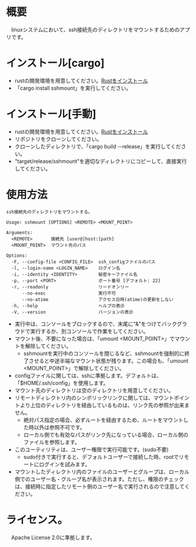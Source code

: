 # 概要
　linuxシステムにおいて、ssh接続先のディレクトリをマウントするためのアプリです。

# インストール[cargo]
 - rustの開発環境を用意してください。[Rustをインストール](https://www.rust-lang.org/ja/tools/install)
 - 「cargo install sshmount」を実行してください。

# インストール[手動]
 - rustの開発環境を用意してください。[Rustをインストール](https://www.rust-lang.org/ja/tools/install)
 - リポジトリをクローンしてください。
 - クローンしたディレクトリで、「cargo build --release」を実行してください。
 - "target/release/sshmount"を適切なディレクトリにコピーして、直接実行してください。

# 使用方法

```
ssh接続先のディレクトリをマウントする。

Usage: sshmount [OPTIONS] <REMOTE> <MOUNT_POINT>

Arguments:
  <REMOTE>       接続先 [user@]host:[path]
  <MOUNT_POINT>  マウント先のパス

Options:
  -F, --config-file <CONFIG_FILE>  ssh_configファイルのパス
  -l, --login-name <LOGIN_NAME>    ログイン名
  -i, --identity <IDENTITY>        秘密キーファイル名
  -p, --port <PORT>                ポート番号 [デフォルト: 22]
  -r, --readonly                   リードオンリー
      --no-exec                    実行不可
      --no-atime                   アクセス日時(atime)の更新をしない
  -h, --help                       ヘルプの表示
  -V, --version                    バージョンの表示

```

 - 実行中は、コンソールをブロックするので、末尾に"&"をつけてバックグラウドで実行するか、別コンソールで作業をしてください。
 - マウント後、不要になった場合は、「umount <MOUNT_POINT>」でマウントを解除してください。
   * sshmountを実行中のコンソールを閉じるなど、sshmountを強制的に終了させると中途半端なマウント状態が残ります。この場合も、「umount <MOUNT_POINT>」で解除してください。
 - configファイルに関しては、sshに準拠します。デフォルトは、「$HOME/.ssh/config」を使用します。
 - マウント先のディレクトリは空のディレクトリを用意してください。
 - リモートディレクトリ内のシンボリックリンクに関しては、マウントポイントより上位のディレクトリを経由しているものは、リンク先の参照が出来ません。
   * 絶対パス指定の場合、必ずルートを経由するため、ルートをマウントした時以外は参照不可です。
   * ローカル側でも有効なパスがリンク先になっている場合、ローカル側のファイルを参照します。
 - このユーティリティは、ユーザー権限で実行可能です。(sudo不要)
   * sudo付きで実行すると、デフォルトユーザーで接続した時、rootでリモートにログインを試みます。
 - マウントしたディレクトリ内のファイルのユーザーとグループは、ローカル側でのユーザー名・グループ名が表示されます。ただし、権限のチェックは、接続時に指定したリモート側のユーザー名で実行されるので注意してください。

# ライセンス。
　Apache License 2.0に準拠します。
